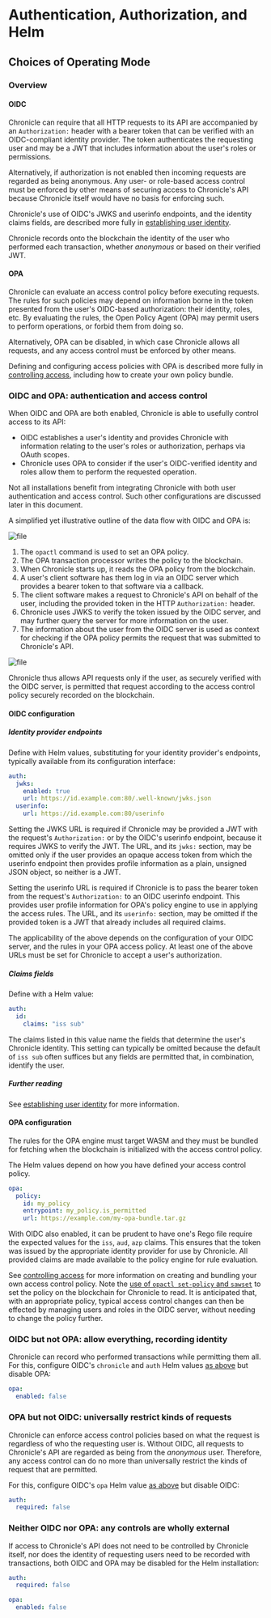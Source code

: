 # Authentication, Authorization, and Helm

## Choices of Operating Mode

### Overview

#### OIDC

Chronicle can require that all HTTP requests to its API are accompanied
by an `Authorization:` header with a bearer token that can be verified
with an OIDC-compliant identity provider. The token authenticates the
requesting user and may be a JWT that includes information about the user's
roles or permissions.

Alternatively, if authorization is not enabled then incoming requests are
regarded as being anonymous. Any user- or role-based access control must be
enforced by other means of securing access to Chronicle's API because
Chronicle itself would have no basis for enforcing such.

Chronicle's use of OIDC's JWKS and userinfo endpoints, and the
identity claims fields, are described more fully in
[establishing user identity](./auth.md).

Chronicle records onto the blockchain the identity of the user who performed
each transaction, whether *anonymous* or based on their verified JWT.

#### OPA

Chronicle can evaluate an access control policy before executing requests.
The rules for such policies may depend on information borne in the token
presented from the user's OIDC-based authorization: their identity, roles,
etc. By evaluating the rules, the Open Policy Agent (OPA) may permit users to
perform operations, or forbid them from doing so.

Alternatively, OPA can be disabled, in which case Chronicle allows all
requests, and any access control must be enforced by other means.

Defining and configuring access policies with OPA is described more fully in
[controlling access](./opa.md), including how to create your own policy
bundle.

### OIDC and OPA: authentication and access control

When OIDC and OPA are both enabled, Chronicle is able to usefully control
access to its API:

- OIDC establishes a user's identity and provides Chronicle with information
  relating to the user's roles or authorization, perhaps via OAuth scopes.
- Chronicle uses OPA to consider if the user's OIDC-verified identity and
  roles allow them to perform the requested operation.

Not all installations benefit from integrating Chronicle with both user
authentication and access control. Such other configurations are discussed
later in this document.

A simplified yet illustrative outline of the data flow with OIDC and OPA is:

![file](diagrams/out/chronicle-access-control-seq.svg)

1. The `opactl` command is used to set an OPA policy.
1. The OPA transaction processor writes the policy to the blockchain.
1. When Chronicle starts up, it reads the OPA policy from the blockchain.
1. A user's client software has them log in via an OIDC server which provides
   a bearer token to that software via a callback.
1. The client software makes a request to Chronicle's API on behalf of the
   user, including the provided token in the HTTP `Authorization:` header.
1. Chronicle uses JWKS to verify the token issued by the OIDC server, and may
   further query the server for more information on the user.
1. The information about the user from the OIDC server is used as context
   for checking if the OPA policy permits the request that was submitted to
   Chronicle's API.

![file](diagrams/out/chronicle-access-control-arch.svg)

Chronicle thus allows API requests only if the user, as securely verified with
the OIDC server, is permitted that request according to the access control
policy securely recorded on the blockchain.

#### OIDC configuration

##### Identity provider endpoints

Define with Helm values, substituting for your identity provider's endpoints,
typically available from its configuration interface:

```yaml
auth:
  jwks:
    enabled: true
    url: https://id.example.com:80/.well-known/jwks.json
  userinfo:
    url: https://id.example.com:80/userinfo

```

Setting the JWKS URL is required if Chronicle may be provided a JWT with the
request's `Authorization:` or by the OIDC's userinfo endpoint, because it
requires JWKS to verify the JWT. The URL, and its `jwks:` section, may be
omitted only if the user provides an opaque access token from which the
userinfo endpoint then provides profile information as a plain, unsigned JSON
object, so neither is a JWT.

Setting the userinfo URL is required if Chronicle is to pass the bearer token
from the request's `Authorization:` to an OIDC userinfo endpoint. This
provides user profile information for OPA's policy engine to use in applying
the access rules. The URL, and its `userinfo:` section, may be omitted if the
provided token is a JWT that already includes all required claims.

The applicability of the above depends on the configuration of your OIDC
server, and the rules in your OPA access policy. At least one of the above
URLs must be set for Chronicle to accept a user's authorization.

##### Claims fields

Define with a Helm value:

```yaml
auth:
  id:
    claims: "iss sub"
```

The claims listed in this value name the fields that determine the user's
Chronicle identity. This setting can typically be omitted because the default
of `iss sub` often suffices but any fields are permitted that, in combination,
identify the user.

##### Further reading

See [establishing user identity](./auth.md) for more information.

#### OPA configuration

The rules for the OPA engine must target WASM and they must be bundled for
fetching when the blockchain is initialized with the access control policy.

The Helm values depend on how you have defined your access control policy.

```yaml
opa:
  policy:
    id: my_policy
    entrypoint: my_policy.is_permitted
    url: https://example.com/my-opa-bundle.tar.gz
```

With OIDC also enabled, it can be prudent to have one's Rego file require the
expected values for the `iss`, `aud`, `azp` claims. This ensures that the token
was issued by the appropriate identity provider for use by Chronicle. All
provided claims are made available to the policy engine for rule evaluation.

See [controlling access](./opa.md) for more information on creating and
bundling your own access control policy. Note the [use of `opactl set-policy`
and `sawset`](./opa.md#configuring-chronicle-to-use-opa) to set the policy on
the blockchain for Chronicle to read. It is anticipated that, with an
appropriate policy, typical access control changes can then be effected by
managing users and roles in the OIDC server, without needing to change the
policy further.

### OIDC but not OPA: allow everything, recording identity

Chronicle can record who performed transactions while permitting them all.
For this, configure OIDC's `chronicle` and `auth` Helm values
[as above](#oidc-configuration) but disable OPA:

```yaml
opa:
  enabled: false
```

### OPA but not OIDC: universally restrict kinds of requests

Chronicle can enforce access control policies based on what the request is
regardless of who the requesting user is. Without OIDC, all requests to
Chronicle's API are regarded as being from the *anonymous* user. Therefore,
any access control can do no more than universally restrict the kinds of
request that are permitted.

For this, configure OIDC's `opa` Helm value [as above](#opa-configuration) but
disable OIDC:

```yaml
auth:
  required: false
```

### Neither OIDC nor OPA: any controls are wholly external

If access to Chronicle's API does not need to be controlled by Chronicle
itself, nor does the identity of requesting users need to be recorded with
transactions, both OIDC and OPA may be disabled for the Helm installation:

```yaml
auth:
  required: false

opa:
  enabled: false
```
